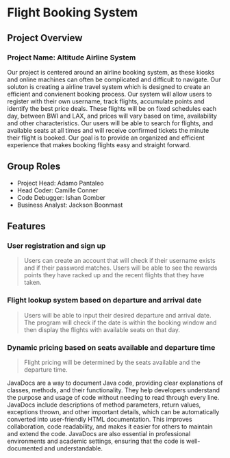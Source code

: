 <h1>Flight Booking System</h1>
<h2>Project Overview</h2>
<h3>Project Name: Altitude Airline System </h3>
Our project is centered around an airline booking system, as these kiosks and online machines can often be complicated and difficult to navigate. Our soluton is creating a airline travel system which is designed to create an efficient and convienent booking process. Our system will allow users to register with their own username, track flights, accumulate points and identify the best price deals. These flights will be on fixed schedules each day, between BWI and LAX, and prices will vary based on time, availability and other characteristics. Our users will be able to search for flights, and available seats at all times and will receive confirmed tickets the minute their flight is booked. Our goal is to provide an organized and efficient experience that makes booking flights easy and straight forward.

<h2>Group Roles</h2>
<ul>
  <li>Project Head: Adamo Pantaleo</li>
  <li>Head Coder: Camille Conner</li>
  <li>Code Debugger: Ishan Gomber</li>
  <li>Business Analyst: Jackson Boonmast</li>

</ul>
<h2>Features</h2>
<h3>User registration and sign up</h3>
<blockquote>Users can create an account that will check if their username exists and if their password matches. Users will be able to see the rewards points they have racked up and the recent flights that they have taken. </blockquote>
<h3>Flight lookup system based on departure and arrival date</h3>
<blockquote>Users will be able to input their desired departure and arrival date. The program will check if the date is within the booking window and then display the flights with available seats on that day.</blockquote>
<h3>Dynamic pricing based on seats available and departure time</h3>
<blockquote>Flight pricing will be determined by the seats available and the departure time.</blockquote>

JavaDocs are a way to document Java code, providing clear explanations of classes, methods, and their functionality. They help developers understand the purpose and usage of code without needing to read through every line. JavaDocs include descriptions of method parameters, return values, exceptions thrown, and other important details, which can be automatically converted into user-friendly HTML documentation. This improves collaboration, code readability, and makes it easier for others to maintain and extend the code. JavaDocs are also essential in professional environments and academic settings, ensuring that the code is well-documented and understandable.

